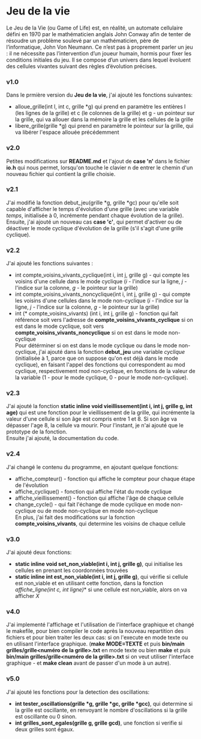 # Jeu de la vie
Le  Jeu  de  la  Vie  (ou  Game  of  Life)  est,  en  réalité,  un  automate  cellulaire  défini  en  1970 par  le  mathématicien  anglais  John  Conway  afin  de  tenter  de  résoudre  un  problème  soulevé  par  un mathématicien, père de l’informatique, John Von Neumann. Ce n’est pas à proprement parler un jeu : il ne nécessite pas l’intervention d’un joueur humain, hormis pour fixer les conditions initiales du jeu. Il se compose d’un univers dans lequel ́evoluent des cellules vivantes suivant des règles d’évolution précises.

### v1.0
Dans le prmière version du **Jeu de la vie**, j'ai ajouté les fonctions suivantes:
* alloue_grille(int l, int c, grille \*g) qui prend en paramètre les entières l (les lignes de la grille) et c (le colonnes de la grille) et g - un pointeur sur la grille, qui va allouer dans la mémoire la grille et les cellules de la grille
*  libere_grille(grille \*g) qui prend en paramètre le pointeur sur la grille, qui va libérer l'espace allouée précédemment

### v2.0
Petites modifications sur **README.md** et l'ajout de **case 'n'** dans le fichier **io.h** qui nous permet, lorsqu'on touche le clavier n de entrer le chemin d'un nouveau fichier qui contient la grille choisie.

### v2.1
J'ai modifié la fonction debut_jeu(grille \*g, grille \*gc) pour qu'elle soit capable d'afficher le temps d'évolution d'une grille (avec une variable *temps*, initialisée à 0, incrémente pendant chaque évolution de la grille). Ensuite, j'ai ajouté un nouveau cas **case 'c'**, qui permet d'activer ou de déactiver le mode cyclique d'évolution de la grille (s'il s'agit d'une grille cyclique).

### v2.2
J'ai ajouté les fonctions suivantes :
* int compte_voisins_vivants_cyclique(int i, int j, grille g) - qui compte les voisins d'une cellule dans le mode cyclique (*i* - l'indice sur la ligne, *j* - l'indice sur la colonne, *g* - le pointeur sur la grille)
* int compte_voisins_vivants_noncyclique(int i, int j, grille g) - qui compte les voisins d'une cellules dans le mode non-cyclique (*i* - l'indice sur la ligne, *j* - l'indice sur la colonne, *g* - le pointeur sur la grille)
* int (\* compte_voisins_vivants) (int i, int j, grille g) - fonction qui fait référence soit vers l'adresse de **compte_voisins_vivants_cyclique** si on est dans le mode cyclique, soit vers **compte_voisins_vivants_noncyclique** si on est dans le mode non-cyclique<br />
Pour détérminer si on est dans le mode cyclique ou dans le mode non-cyclique, j'ai ajouté dans la fonction **debut_jeu** une variable *cyclique* (initialisée à 1, parce que on suppose qu'on est déjà dans le mode cyclique), en faisant l'appel des fonctions qui correspondent au mod cyclique, respectivement mod non-cyclique, en fonctions de la valeur de la variable (1 - pour le mode cyclique, 0 - pour le mode non-cyclique).

### v2.3
J'ai ajouté la fonction **static inline void vieillissement(int i, int j, grille g, int age)** qui est une fonction pour le vieillissement de la grille, qui incrémente la valeur d'une cellule si son âge est compris entre 1 et 8. Si son âge va dépasser l'age 8, la cellule va mourir. Pour l'instant, je n'ai ajouté que le prototype de la fonction.<br />
Ensuite j'ai ajouté, la documentation du code.

### v2.4
J'ai changé le contenu du programme, en ajoutant quelque fonctions:
* affiche_compteur() - fonction qui affiche le compteur pour chaque étape de l'évolution
* affiche_cyclique() - fonction qui affiche l'état du mode cyclique
* affiche_vieillissement() - fonction qui affiche l'âge de chaque cellule
* change_cycle() - qui fait l'échange de mode cyclique en mode non-cyclique ou de mode non-cyclique en mode non-cyclique<br />
En plus, j'ai fait des modifications sur la fonction **compte_voisins_vivants**, qui determine les voisins de chaque cellule

### v3.0
J'ai ajouté deux fonctions:
*  **static inline void set_non_viable(int i, int j, grille g)**, qui initialise les cellules en prenant les coordonnées trouvées
* **static inline int est_non_viable(int i, int j, grille g)**, qui vérifie si cellule est non_viable et en utilisant cette fonction, dans la fonction **affiche_ligne(int c, int* ligne)** si une cellule est non_viable, alors on va afficher *X*

### v4.0
J'ai implementé l'affichage et l'utilisation de l'interface graphique et changé le makefile, pour bien compiler le code après la nouveau repartition des fichiers et pour bien traiter les deux cas: si on l'execute en mode texte ou en utilisant l'interface graphique. (**make MODE=TEXTE** et puis **bin/main grilles/grille<numéro de la grille>.txt** en mode texte ou bien **make** et puis **bin/main grilles/grille<numéro de la grille>.txt** si on veut utiliser l'interface graphique - et **make clean** avant de passer d'un mode à un autre).

### v5.0 
J'ai ajouté les fonctions pour la detection des oscillations:
*	**int tester_oscillations(grille *g, grille *gc, grille *gcc)**, qui determine si la grille est oscillante, en renvoyant le nombre d'oscillations si la grille est oscillante ou 0 sinon.
* 	**int grilles_sont_egales(grille g, grille gcd)**, une fonction si verifie si deux grilles sont égaux.

